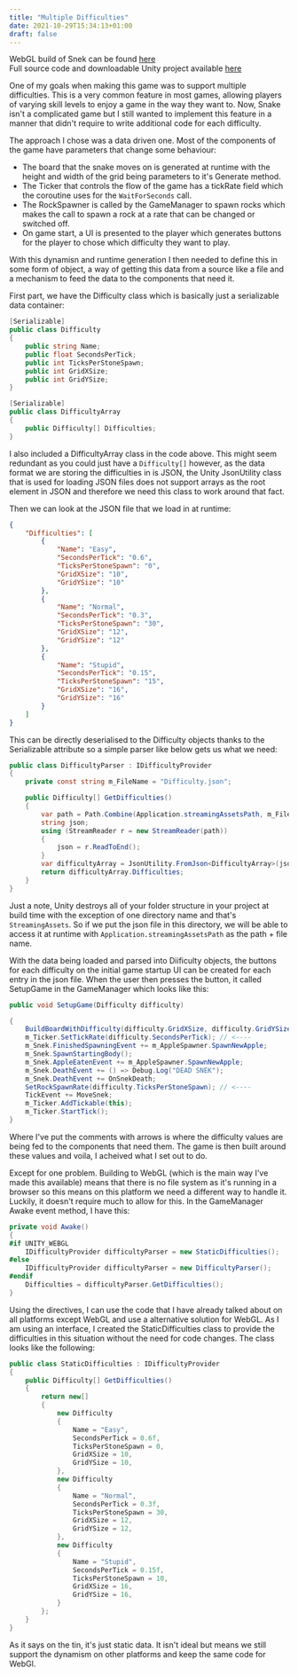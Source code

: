 ```yaml
---
title: "Multiple Difficulties"
date: 2021-10-29T15:34:13+01:00
draft: false
---
```


WebGL build of Snek can be found [here](https://play.unity.com/mg/other/snek-6xio)  
Full source code and downloadable Unity project available [here](https://github.com/stuart-payne/Snek)

One of my goals when making this game was to support multiple difficulties. This is a very common feature in most games, allowing players of varying skill levels to enjoy a game in the way they want to. Now, Snake isn't a complicated game but I still wanted to implement this feature in a manner that didn't require to write additional code for each difficulty.

The approach I chose was a data driven one. Most of the components of the game have parameters that change some behaviour:

-   The board that the snake moves on is generated at runtime with the height and width of the grid being parameters to it's Generate method.
-   The Ticker that controls the flow of the game has a tickRate field which the coroutine uses for the `WaitForSeconds` call.
-   The RockSpawner is called by the GameManager to spawn rocks which makes the call to spawn a rock at a rate that can be changed or switched off.
-   On game start, a UI is presented to the player which generates buttons for the player to chose which difficulty they want to play.

With this dynamisn and runtime generation I then needed to define this in some form of object, a way of getting this data from a source like a file and a mechanism to feed the data to the components that need it.

First part, we have the Difficulty class which is basically just a serializable data container:

```csharp
[Serializable]
public class Difficulty
{
	public string Name;
	public float SecondsPerTick;
	public int TicksPerStoneSpawn;
	public int GridXSize;
	public int GridYSize;
}

[Serializable]
public class DifficultyArray
{
	public Difficulty[] Difficulties;
}
```

I also included a DifficultyArray class in the code above. This might seem redundant as you could just have a `Difficulty[]` however, as the data format we are storing the difficulties in is JSON, the Unity JsonUtility class that is used for loading JSON files does not support arrays as the root element in JSON and therefore we need this class to work around that fact.

Then we can look at the JSON file that we load in at runtime:

```json
{
    "Difficulties": [
        {
            "Name": "Easy",
            "SecondsPerTick": "0.6",
            "TicksPerStoneSpawn": "0",
            "GridXSize": "10",
            "GridYSize": "10"
        },
        {
            "Name": "Normal",
            "SecondsPerTick": "0.3",
            "TicksPerStoneSpawn": "30",
            "GridXSize": "12",
            "GridYSize": "12"
        },
        {
            "Name": "Stupid",
            "SecondsPerTick": "0.15",
            "TicksPerStoneSpawn": "15",
            "GridXSize": "16",
            "GridYSize": "16"
        }
    ]
}
```

This can be directly deserialised to the Difficulty objects thanks to the Serializable attribute so a simple parser like below gets us what we need:

```csharp
public class DifficultyParser : IDifficultyProvider
{
	private const string m_FileName = "Difficulty.json";

	public Difficulty[] GetDifficulties()
	{
		var path = Path.Combine(Application.streamingAssetsPath, m_FileName);
		string json;
		using (StreamReader r = new StreamReader(path))
		{
			json = r.ReadToEnd();
		}
		var difficultyArray = JsonUtility.FromJson<DifficultyArray>(json);
		return difficultyArray.Difficulties;
	}
}
```

Just a note, Unity destroys all of your folder structure in your project at build time with the exception of one directory name and that's `StreamingAssets`. So if we put the json file in this directory, we will be able to access it at runtime with `Application.streamingAssetsPath` as the path + file name.

With the data being loaded and parsed into Diificulty objects, the buttons for each difficulty on the initial game startup UI can be created for each entry in the json file. When the user then presses the button, it called SetupGame in the GameManager which looks like this:

```csharp
public void SetupGame(Difficulty difficulty)

{
	BuildBoardWithDifficulty(difficulty.GridXSize, difficulty.GridYSize); // <----
	m_Ticker.SetTickRate(difficulty.SecondsPerTick); // <----
	m_Snek.FinishedSpawningEvent += m_AppleSpawner.SpawnNewApple;
	m_Snek.SpawnStartingBody();
	m_Snek.AppleEatenEvent += m_AppleSpawner.SpawnNewApple;
	m_Snek.DeathEvent += () => Debug.Log("DEAD SNEK");
	m_Snek.DeathEvent += OnSnekDeath;
	SetRockSpawnRate(difficulty.TicksPerStoneSpawn); // <----
	TickEvent += MoveSnek;
	m_Ticker.AddTickable(this);
	m_Ticker.StartTick();
}
```

Where I've put the comments with arrows is where the difficulty values are being fed to the components that need them. The game is then built around these values and voila, I acheived what I set out to do.

Except for one problem. Building to WebGL (which is the main way I've made this available) means that there is no file system as it's running in a browser so this means on this platform we need a different way to handle it. Luckily, it doesn't require much to allow for this. In the GameManager Awake event method, I have this:

```csharp
private void Awake()
{
#if UNITY_WEBGL
	IDifficultyProvider difficultyParser = new StaticDifficulties();
#else
	IDifficultyProvider difficultyParser = new DifficultyParser();
#endif
	Difficulties = difficultyParser.GetDifficulties();
}
```

Using the directives, I can use the code that I have already talked about on all platforms except WebGL and use a alternative solution for WebGL. As I am using an interface, I created the StaticDifficulties class to provide the difficulties in this situation without the need for code changes. The class looks like the following:

```csharp
public class StaticDifficulties : IDifficultyProvider
{
	public Difficulty[] GetDifficulties()
	{
		return new[]
		{
			new Difficulty
			{
				Name = "Easy",
				SecondsPerTick = 0.6f,
				TicksPerStoneSpawn = 0,
				GridXSize = 10,
				GridYSize = 10,
			},
			new Difficulty
			{
				Name = "Normal",
				SecondsPerTick = 0.3f,
				TicksPerStoneSpawn = 30,
				GridXSize = 12,
				GridYSize = 12,
			},
			new Difficulty
			{
				Name = "Stupid",
				SecondsPerTick = 0.15f,
				TicksPerStoneSpawn = 10,
				GridXSize = 16,
				GridYSize = 16,
			}
		};
	}
}
```

As it says on the tin, it's just static data. It isn't ideal but means we still support the dynamism on other platforms and keep the same code for WebGl.
